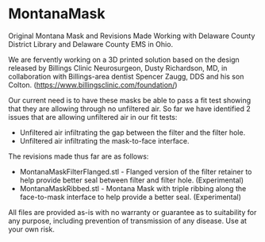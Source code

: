 # MontanaMask
Original Montana Mask and Revisions Made Working with Delaware County District Library and  Delaware County EMS in Ohio.

We are fervently working on a 3D printed solution based on the design released by Billings Clinic Neurosurgeon, Dusty Richardson, MD, in collaboration with Billings-area dentist Spencer Zaugg, DDS and his son Colton. (https://www.billingsclinic.com/foundation/) 

Our current need is to have these masks be able to pass a fit test showing that they are allowing through no unfiltered air. So far we have identified 2 issues that are allowing unfiltered air in our fit tests:

- Unfiltered air infiltrating the gap between the filter and the filter hole.
- Unfiltered air infiltrating the mask-to-face interface.

The revisions made thus far are as follows:

- MontanaMaskFilterFlanged.stl - Flanged version of the filter retainer to help provide better seal between filter and filter hole. (Experimental)
- MontanaMaskRibbed.stl - Montana Mask with triple ribbing along the face-to-mask interface to help provide a better seal. (Experimental)

All files are provided as-is with no warranty or guarantee as to suitability for any purpose, including prevention of transmission of any disease. Use at your own risk.